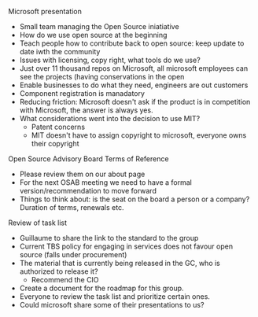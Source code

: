 Microsoft presentation
* Small team managing the Open Source iniatiative
* How do we use open source at the beginning 
* Teach people how to contribute back to open source: keep update to date iwth the community 
* Issues with licensing, copy right, what tools do we use?
* Just over 11 thousand repos on Microsoft, all microsoft employees can see the projects (having conservations in the open
* Enable businesses to do what they need, engineers are out customers
* Component registration is manadatory 
* Reducing friction: Microsoft doesn't ask if the product is in competition with Microsoft, the answer is always yes. 
* What considerations went into the decision to use MIT?
  * Patent concerns 
  * MIT doesn't have to assign copyright to microsoft, everyone owns their copyright 

Open Source Advisory Board Terms of Reference 
* Please review them on our about page 
* For the next OSAB meeting we need to have a formal version/recommendation to move forward 
* Things to think about: is the seat on the board a person or a company? Duration of terms, renewals etc. 

Review of task list 
* Guillaume to share the link to the standard to the group 
* Current TBS policy for engaging in services does not favour open source (falls under procurement)
* The material that is currently being released in the GC, who is authorized to release it?
  * Recommend the CIO 
* Create a document for the roadmap for this group. 
* Everyone to review the task list and prioritize certain ones. 
* Could microsoft share some of their presentations to us?
